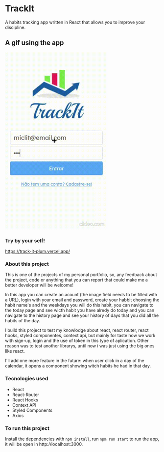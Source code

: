 # TrackIt

A habits tracking app written in React that allows you to improve your discipline.

## A gif using the app

![Alt Text](TrackIt.gif)

### Try by your self!

https://track-it-plum.vercel.app/

### About this project

This is one of the projects of my personal portfolio, so, any feedback about the project, code or anything that you can report that could make me a better developer will be welcome!

In this app you can create an acount (the image field needs to be filled with a URL), login with your email and password, create your habbit choosing the habit name's and the weekdays you will do this habit, you can navigate to the today page and see wicth habit you have alredy do today and you can navigate to the history page and see your history of days that you did all the habits of the day. 

I build this project to test my knowlodge about react, react router, react hooks, styled componentes, context api, but mainly for taste how we work with sign-up, login and the use of token in this type of aplication. Other reason was to test another librarys, until now i was just using the big ones like react.

I'll add one more feature in the future: when user click in a day of the calendar, it opens a component showing witch habits he had in that day.

### Tecnologies used

- React
- React-Router
- React Hooks
- Context API
- Styled Components
- Axios

### To run this project

Install the dependencies with `npm install`, run `npm run start` to run the app, it will be open in http://localhost:3000.
